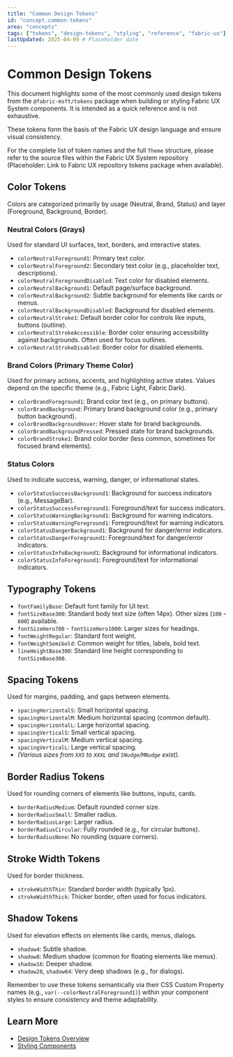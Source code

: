 ```yaml
---
title: "Common Design Tokens"
id: "concept.common-tokens"
area: "concepts"
tags: ["tokens", "design-tokens", "styling", "reference", "fabric-ux"]
lastUpdated: 2025-04-09 # Placeholder date
---
```


# Common Design Tokens

This document highlights some of the most commonly used design tokens from the `@fabric-msft/tokens` package when building or styling Fabric UX System components. It is intended as a quick reference and is not exhaustive.

These tokens form the basis of the Fabric UX design language and ensure visual consistency.

For the complete list of token names and the full `Theme` structure, please refer to the source files within the Fabric UX System repository (Placeholder: Link to Fabric UX repository tokens package when available).

## Color Tokens

Colors are categorized primarily by usage (Neutral, Brand, Status) and layer (Foreground, Background, Border).

### Neutral Colors (Grays)

Used for standard UI surfaces, text, borders, and interactive states.

- `colorNeutralForeground1`: Primary text color.
- `colorNeutralForeground2`: Secondary text color (e.g., placeholder text, descriptions).
- `colorNeutralForegroundDisabled`: Text color for disabled elements.
- `colorNeutralBackground1`: Default page/surface background.
- `colorNeutralBackground2`: Subtle background for elements like cards or menus.
- `colorNeutralBackgroundDisabled`: Background for disabled elements.
- `colorNeutralStroke1`: Default border color for controls like inputs, buttons (outline).
- `colorNeutralStrokeAccessible`: Border color ensuring accessibility against backgrounds. Often used for focus outlines.
- `colorNeutralStrokeDisabled`: Border color for disabled elements.

### Brand Colors (Primary Theme Color)

Used for primary actions, accents, and highlighting active states. Values depend on the specific theme (e.g., Fabric Light, Fabric Dark).

- `colorBrandForeground1`: Brand color text (e.g., on primary buttons).
- `colorBrandBackground`: Primary brand background color (e.g., primary button background).
- `colorBrandBackgroundHover`: Hover state for brand backgrounds.
- `colorBrandBackgroundPressed`: Pressed state for brand backgrounds.
- `colorBrandStroke1`: Brand color border (less common, sometimes for focused brand elements).

### Status Colors

Used to indicate success, warning, danger, or informational states.

- `colorStatusSuccessBackground1`: Background for success indicators (e.g., MessageBar).
- `colorStatusSuccessForeground1`: Foreground/text for success indicators.
- `colorStatusWarningBackground1`: Background for warning indicators.
- `colorStatusWarningForeground1`: Foreground/text for warning indicators.
- `colorStatusDangerBackground1`: Background for danger/error indicators.
- `colorStatusDangerForeground1`: Foreground/text for danger/error indicators.
- `colorStatusInfoBackground1`: Background for informational indicators.
- `colorStatusInfoForeground1`: Foreground/text for informational indicators.

## Typography Tokens

- `fontFamilyBase`: Default font family for UI text.
- `fontSizeBase300`: Standard body text size (often 14px). Other sizes (`100` - `600`) available.
- `fontSizeHero700` - `fontSizeHero1000`: Larger sizes for headings.
- `fontWeightRegular`: Standard font weight.
- `fontWeightSemibold`: Common weight for titles, labels, bold text.
- `lineHeightBase300`: Standard line height corresponding to `fontSizeBase300`.

## Spacing Tokens

Used for margins, padding, and gaps between elements.

- `spacingHorizontalS`: Small horizontal spacing.
- `spacingHorizontalM`: Medium horizontal spacing (common default).
- `spacingHorizontalL`: Large horizontal spacing.
- `spacingVerticalS`: Small vertical spacing.
- `spacingVerticalM`: Medium vertical spacing.
- `spacingVerticalL`: Large vertical spacing.
- *(Various sizes from `XXS` to `XXXL` and `SNudge`/`MNudge` exist).*

## Border Radius Tokens

Used for rounding corners of elements like buttons, inputs, cards.

- `borderRadiusMedium`: Default rounded corner size.
- `borderRadiusSmall`: Smaller radius.
- `borderRadiusLarge`: Larger radius.
- `borderRadiusCircular`: Fully rounded (e.g., for circular buttons).
- `borderRadiusNone`: No rounding (square corners).

## Stroke Width Tokens

Used for border thickness.

- `strokeWidthThin`: Standard border width (typically 1px).
- `strokeWidthThick`: Thicker border, often used for focus indicators.

## Shadow Tokens

Used for elevation effects on elements like cards, menus, dialogs.

- `shadow4`: Subtle shadow.
- `shadow8`: Medium shadow (common for floating elements like menus).
- `shadow16`: Deeper shadow.
- `shadow28`, `shadow64`: Very deep shadows (e.g., for dialogs).

Remember to use these tokens semantically via their CSS Custom Property names (e.g., `var(--colorNeutralForeground1)`) within your component styles to ensure consistency and theme adaptability.

## Learn More

- [Design Tokens Overview](/concepts/design-tokens)
- [Styling Components](/guides/styling-components)
